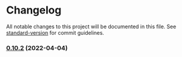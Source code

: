 # Changelog

All notable changes to this project will be documented in this file. See [standard-version](https://github.com/conventional-changelog/standard-version) for commit guidelines.

### [0.10.2](https://github.com/keonik/prisma-erd-generator/compare/v0.10.1...v0.10.2) (2022-04-04)
